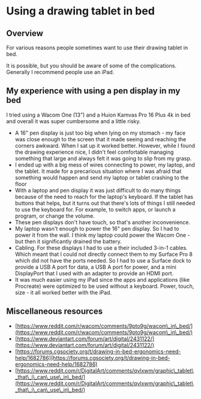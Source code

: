 # Using a drawing tablet in bed

## Overview

For various reasons people sometimes want to use their drawing tablet in bed.

It is possible, but you should be aware of some of the complications. Generally I recommend people use an iPad.

## My experience with using a pen display in my bed

I tried using a Wacom One (13") and a Huion Kamvas Pro 16 Plus 4k in bed and overall it was super cumbersome and a little risky.

* A 16" pen display is just too big when lying on my stomach - my face was close enough to the screen that it made seeing and reaching the corners awkward. When I sat up it worked better. However, while I found the drawing experience nice, I didn't feel comfortable managing something that large and always felt it was going to slip from my grasp.
* I ended up with a big mess of wires connecting to power, my laptop, and the tablet. It made for a precarious situation where I was afraid that something would happen and send my laptop or tablet crashing to the floor
* With a laptop and pen display it was just difficult to do many things because of the need to reach for the laptop's keyboard. If the tablet has buttons that helps, but it turns out that there's lots of things I still needed to use the keyboard for. For example, to switch apps, or launch a program, or change the volume.
* These pen displays don't have touch, so that's another inconvenience.
* My laptop wasn't enough to power the 16" pen display. So I had to power it from the wall. I think my laptop could power the Wacom One - but then it significantly drained the battery.
* Cabling. For these displays I had to use a their included 3-in-1 cables. Which meant that I could not directly connect them to my Surface Pro 8 which did not have the ports needed. So I had to use a Surface dock to provide a USB A port for data, a USB A port for power, and a mini DisplayPort that I used with an adapter to provide an HDMI port. &#x20;
* It was much easier using my iPad since the apps and applications (like Procreate) were optimized to be used without a keyboard. Power, touch, size - it all worked better with the iPad.

## Miscellaneous resources

* [https://www.reddit.com/r/wacom/comments/9pto9g/wacom\_in\_bed/](https://www.reddit.com/r/wacom/comments/9pto9g/wacom\_in\_bed/)  &#x20;
* [https://www.deviantart.com/forum/art/digital/2431122/](https://www.deviantart.com/forum/art/digital/2431122/) &#x20;
* [https://forums.cgsociety.org/t/drawing-in-bed-ergonomics-need-help/1682786](https://forums.cgsociety.org/t/drawing-in-bed-ergonomics-need-help/1682786) &#x20;
* [https://www.reddit.com/r/DigitalArt/comments/qvlxwm/graphic\_tablet\_that\_i\_can\_use\_in\_bed/](https://www.reddit.com/r/DigitalArt/comments/qvlxwm/graphic\_tablet\_that\_i\_can\_use\_in\_bed/) &#x20;

